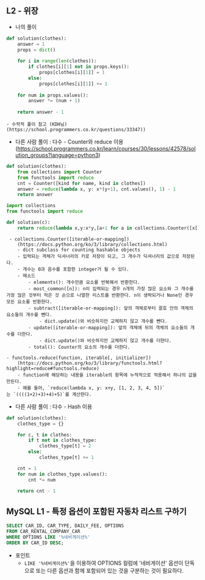 ## L2 - 위장
- 나의 풀이
``` python
def solution(clothes):
    answer = 1
    props = dict()
    
    for i in range(len(clothes)):
        if clothes[i][1] not in props.keys():
            props[clothes[i][1]] = 1
        else:
            props[clothes[i][1]] += 1
            
    for num in props.values():
        answer *= (num + 1)
    
    return answer - 1
```
	- 수학적 풀이 참고 (KDH님) (https://school.programmers.co.kr/questions/33347))


- 다른 사람 풀이 : 다수 - Counter와 reduce 이용
(https://school.programmers.co.kr/learn/courses/30/lessons/42578/solution_groups?language=python3)
```python
def solution(clothes):
    from collections import Counter
    from functools import reduce
    cnt = Counter([kind for name, kind in clothes])
    answer = reduce(lambda x, y: x*(y+1), cnt.values(), 1) - 1
    return answer
```

```python
import collections
from functools import reduce

def solution(c):
    return reduce(lambda x,y:x*y,[a+1 for a in collections.Counter([x[1] for x in c]).values()])-1
```

	 - collections.Counter([iterable-or-mapping])
		(https://docs.python.org/ko/3/library/collections.html)
		- dict subclass for counting hashable objects
		- 입력되는 객체가 딕셔너리의 키로 저장이 되고, 그 개수가 딕셔너리의 값으로 저장된다.
		- 개수는 0과 음수를 포함한 integer가 될 수 있다.
		- 메소드
			- elements(): 개수만큼 요소를 반복해서 반환한다.
			- most_common([n]): n이 입력되는 경우 n개의 가장 많은 요소와 그 개수를 가장 많은 것부터 적은 것 순으로 나열한 리스트를 반환한다. n이 생략되거나 None인 경우 모든 요소를 반환한다.
			- subtract([iterable-or-mapping]): 앞의 객체로부터 괄호 안의 객체의 요소들의 개수를 뺀다. 
				- dict.update()와 비슷하지만 교체하지 않고 개수를 뺀다.
			- update([iterable-or-mapping]): 앞의 객체에 뒤의 객체의 요소들의 개수를 더한다.
				- dict.update()와 비슷하지만 교체하지 않고 개수를 더한다.
			- total(): Counter의 요소의 개수를 더한다.

	- functools.reduce(function, iterable[, initializer])
		(https://docs.python.org/ko/3/library/functools.html?highlight=reduce#functools.reduce)
		- function에 해당하는 내용을 iterable의 항목에 누적적으로 적용해서 하나의 값을 만든다.
		- 예를 들어, `reduce(lambda x, y: x+y, [1, 2, 3, 4, 5])`는 `((((1+2)+3)+4)+5)`를 계산한다.


- 다른 사람 풀이 : 다수 - Hash 이용
```python
def solution(clothes):
    clothes_type = {}

    for c, t in clothes:
        if t not in clothes_type:
            clothes_type[t] = 2
        else:
            clothes_type[t] += 1

    cnt = 1
    for num in clothes_type.values():
        cnt *= num

    return cnt - 1
```


## MySQL L1 - 특정 옵션이 포함된 자동차 리스트 구하기
```sql
SELECT CAR_ID, CAR_TYPE, DAILY_FEE, OPTIONS
FROM CAR_RENTAL_COMPANY_CAR
WHERE OPTIONS LIKE '%네비게이션%'
ORDER BY CAR_ID DESC;
```
- 포인트
	- `LIKE '%네비게이션%'`을 이용하여 OPTIONS 컬럼에 '네비게이션' 옵션이 단독으로 또는 다른 옵션과 함께 포함되어 있는 것을 구분하는 것이 필요하다.
